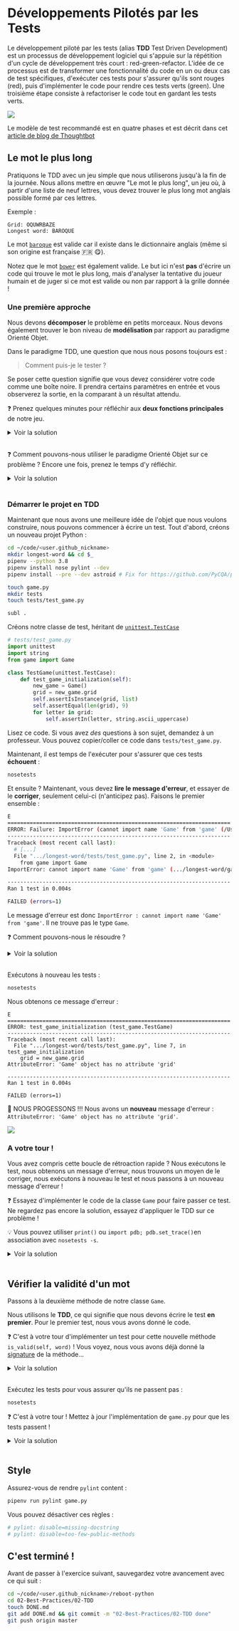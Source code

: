 # Développements Pilotés par les Tests

Le développement piloté par les tests (alias **TDD** Test Driven Development) est un processus de développement logiciel qui s'appuie sur la répétition d'un cycle de développement très court : red-green-refactor. L'idée de ce processus est de transformer une fonctionnalité du code en un ou deux cas de test spécifiques, d'exécuter ces tests pour s'assurer qu'ils sont rouges (red), puis d'implémenter le code pour rendre ces tests verts (green). Une troisième étape consiste à refactoriser le code tout en gardant les tests verts.

![](https://res.cloudinary.com/wagon/image/upload/v1560715040/tdd_y0eq2v.png)

Le modèle de test recommandé est en quatre phases et est décrit dans cet [article de blog de Thoughtbot](https://robots.thoughtbot.com/four-phase-test)

## Le mot le plus long

Pratiquons le TDD avec un jeu simple que nous utiliserons jusqu'à la fin de la journée. Nous allons mettre en œuvre "Le mot le plus long", un jeu où, à partir d'une liste de neuf lettres, vous devez trouver le plus long mot anglais possible formé par ces lettres.

Exemple :

```
Grid: OQUWRBAZE
Longest word: BAROQUE
```

Le mot [`baroque`](https://en.wiktionary.org/wiki/baroque) est valide car il existe dans le dictionnaire anglais (même si son origine est française 🇫🇷 😋).

Notez que le mot [`bower`](https://en.wiktionary.org/wiki/bower) est également valide. Le but ici n'est **pas** d'écrire un code qui trouve le mot le plus long, mais d'analyser la tentative du joueur humain et de juger si ce mot est valide ou non par rapport à la grille donnée !

### Une première approche

Nous devons **décomposer** le problème en petits morceaux. Nous devons également trouver le bon niveau de **modélisation** par rapport au paradigme Orienté Objet.

Dans le paradigme TDD, une question que nous nous posons toujours est :

> Comment puis-je le tester ?

Se poser cette question signifie que vous devez considérer votre code comme une boîte noire. Il prendra certains paramètres en entrée et vous observerez la sortie, en la comparant à un résultat attendu.

❓ Prenez quelques minutes pour réfléchir aux **deux fonctions principales** de notre jeu.

<details><summary markdown="span">Voir la solution
</summary>

Nous avons besoin d'une première fonction pour construire une grille de neuf lettres aléatoires :

```python
def random_grid():
    pass
```

Nous avons aussi besoin d'une autre fonction qui, à partir d'une grille de neuf lettres, indique si un mot est valide :

```python
def is_valid(word, grid):
    pass
```

</details>

<br>

❓ Comment pouvons-nous utiliser le paradigme Orienté Objet sur ce problème ? Encore une fois, prenez le temps d'y réfléchir.

<details><summary markdown='span'>Voir la solution
</summary>

Nous pouvons créer une classe `Game` qui aura le modèle suivant :

1. Générer et maintenir une liste aléatoire de 9 lettres
1. Testez la validité d'un mot par rapport à cette grille

</details>

<br>

### Démarrer le projet en TDD

Maintenant que nous avons une meilleure idée de l'objet que nous voulons construire, nous pouvons commencer à écrire un test. Tout d'abord, créons un nouveau projet Python :

```bash
cd ~/code/<user.github_nickname>
mkdir longest-word && cd $_
pipenv --python 3.8
pipenv install nose pylint --dev
pipenv install --pre --dev astroid # Fix for https://github.com/PyCQA/pylint/issues/2241

touch game.py
mkdir tests
touch tests/test_game.py

subl .
```

Créons notre classe de test, héritant de [`unittest.TestCase`](https://docs.python.org/3.8/library/unittest.html#basic-example)

```python
# tests/test_game.py
import unittest
import string
from game import Game

class TestGame(unittest.TestCase):
    def test_game_initialization(self):
        new_game = Game()
        grid = new_game.grid
        self.assertIsInstance(grid, list)
        self.assertEqual(len(grid), 9)
        for letter in grid:
            self.assertIn(letter, string.ascii_uppercase)

```

Lisez ce code. Si vous avez _des_ questions à son sujet, demandez à un professeur. Vous pouvez copier/coller ce code dans `tests/test_game.py`.

Maintenant, il est temps de l'exécuter pour s'assurer que ces tests **échouent** :

```bash
nosetests
```

Et ensuite ? Maintenant, vous devez **lire le message d'erreur**, et essayer de le **corriger**, seulement celui-ci (n'anticipez pas). Faisons le premier ensemble :

```bash
E
======================================================================
ERROR: Failure: ImportError (cannot import name 'Game' from 'game' (/Users/seb/code/ssaunier/longest-word/game.py))
----------------------------------------------------------------------
Traceback (most recent call last):
  # [...]
  File ".../longest-word/tests/test_game.py", line 2, in <module>
    from game import Game
ImportError: cannot import name 'Game' from 'game' (.../longest-word/game.py)

----------------------------------------------------------------------
Ran 1 test in 0.004s

FAILED (errors=1)
```

Le message d'erreur est donc `ImportError : cannot import name 'Game' from 'game'`. Il ne trouve pas le type `Game`.

❓ Comment pouvons-nous le résoudre ?

<details><summary markdown='span'>Voir la solution
</summary>

Nous devons créer une classe `Game` dans le fichier `./game.py` :

```python
# game.py
# pylint: disable=missing-docstring

class Game:
    pass
```

</details>

<br>

Exécutons à nouveau les tests :

```bash
nosetests
```

Nous obtenons ce message d'erreur :

```
E
======================================================================
ERROR: test_game_initialization (test_game.TestGame)
----------------------------------------------------------------------
Traceback (most recent call last):
  File ".../longest-word/tests/test_game.py", line 7, in test_game_initialization
    grid = new_game.grid
AttributeError: 'Game' object has no attribute 'grid'

----------------------------------------------------------------------
Ran 1 test in 0.004s

FAILED (errors=1)
```

🎉 NOUS PROGESSONS !!! Nous avons un **nouveau** message d'erreur : `AttributeError: 'Game' object has no attribute 'grid'`.

![](https://res.cloudinary.com/wagon/image/upload/v1560715000/new-error_pvqomj.jpg)

### A votre tour !

Vous avez compris cette boucle de rétroaction rapide ? Nous exécutons le test, nous obtenons un message d'erreur, nous trouvons un moyen de le corriger, nous exécutons à nouveau le test et nous passons à un nouveau message d'erreur !

❓ Essayez d'implémenter le code de la classe `Game` pour faire passer ce test. Ne regardez pas encore la solution, essayez d'appliquer le TDD sur ce problème !

💡 Vous pouvez utiliser `print()` ou `import pdb; pdb.set_trace()`en association avec `nosetests -s`.

<details><summary markdown='span'>Voir la solution
</summary>

Une des implémentations possibles est :

```python
# game.py
# pylint: disable=missing-docstring

import string
import random

class Game:
    def __init__(self):
        self.grid = []
        for _ in range(9):
            self.grid.append(random.choice(string.ascii_uppercase))
```

</details>

<br>

## Vérifier la validité d'un mot

Passons à la deuxième méthode de notre classe `Game`.

Nous utilisons le **TDD**, ce qui signifie que nous devons écrire le test **en premier**. Pour le premier test, nous vous avons donné le code.

❓ C'est à votre tour d'implémenter un test pour cette nouvelle méthode `is_valid(self, word)` ! Vous voyez, nous vous avons déjà donné la [signature](https://en.wikipedia.org/wiki/Type_signature#Method_signature) de la méthode...

<details><summary markdown='span'>Voir la solution
</summary>

Une implémentation possible de ce test serait :

```python
# tests/test_game.py

# [...]

    def test_empty_word_is_invalid(self):
        new_game = Game()
        self.assertIs(new_game.is_valid(''), False)

    def test_is_valid(self):
        new_game = Game()
        new_game.grid = list('KWEUEAKRZ') # Forcer la grille à un scénario de test :
        self.assertIs(new_game.is_valid('EUREKA'), True)
        self.assertEqual(new_game.grid, list('KWEUEAKRZ')) # S'assurer que la grille n'a pas été modifiée

    def test_is_invalid(self):
        new_game = Game()
        new_game.grid = list('KWEUEAKRZ') # Forcer la grille à un scénario de test :
        self.assertIs(new_game.is_valid('SANDWICH'), False)
        self.assertEqual(new_game.grid, list('KWEUEAKRZ')) # S'assurer que la grille n'a pas été modifiée
```
</details>

<br>

Exécutez les tests pour vous assurer qu'ils ne passent pas :

```bash
nosetests
```

❓ C'est à votre tour ! Mettez à jour l'implémentation de `game.py` pour que les tests passent !

<details><summary markdown='span'>Voir la solution
</summary>

Une implémentation possible est :

```python
# game.py

# [...]

    def is_valid(self, word):
        if not word:
            return False
        letters = self.grid.copy() # Consume letters from the grid
        for letter in word:
            if letter in letters:
                letters.remove(letter)
            else:
                return False
        return True
```

</details>

<br>


## Style

Assurez-vous de rendre `pylint` content :

```bash
pipenv run pylint game.py
```

Vous pouvez désactiver ces règles :

```python
# pylint: disable=missing-docstring
# pylint: disable=too-few-public-methods
```

## C'est terminé !

Avant de passer à l'exercice suivant, sauvegardez votre avancement avec ce qui suit :

```bash
cd ~/code/<user.github_nickname>/reboot-python
cd 02-Best-Practices/02-TDD
touch DONE.md
git add DONE.md && git commit -m "02-Best-Practices/02-TDD done"
git push origin master
```
